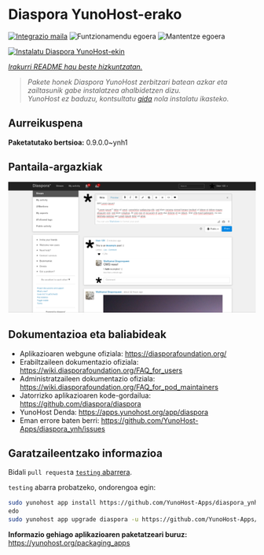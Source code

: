 <!--
Ohart ongi: README hau automatikoki sortu da <https://github.com/YunoHost/apps/tree/master/tools/readme_generator>ri esker
EZ editatu eskuz.
-->

# Diaspora YunoHost-erako

[![Integrazio maila](https://dash.yunohost.org/integration/diaspora.svg)](https://dash.yunohost.org/appci/app/diaspora) ![Funtzionamendu egoera](https://ci-apps.yunohost.org/ci/badges/diaspora.status.svg) ![Mantentze egoera](https://ci-apps.yunohost.org/ci/badges/diaspora.maintain.svg)

[![Instalatu Diaspora YunoHost-ekin](https://install-app.yunohost.org/install-with-yunohost.svg)](https://install-app.yunohost.org/?app=diaspora)

*[Irakurri README hau beste hizkuntzatan.](./ALL_README.md)*

> *Pakete honek Diaspora YunoHost zerbitzari batean azkar eta zailtasunik gabe instalatzea ahalbidetzen dizu.*  
> *YunoHost ez baduzu, kontsultatu [gida](https://yunohost.org/install) nola instalatu ikasteko.*

## Aurreikuspena



**Paketatutako bertsioa:** 0.9.0.0~ynh1

## Pantaila-argazkiak

![Diaspora(r)en pantaila-argazkia](./doc/screenshots/Diaspora_latest.png)

## Dokumentazioa eta baliabideak

- Aplikazioaren webgune ofiziala: <https://diasporafoundation.org/>
- Erabiltzaileen dokumentazio ofiziala: <https://wiki.diasporafoundation.org/FAQ_for_users>
- Administratzaileen dokumentazio ofiziala: <https://wiki.diasporafoundation.org/FAQ_for_pod_maintainers>
- Jatorrizko aplikazioaren kode-gordailua: <https://github.com/diaspora/diaspora>
- YunoHost Denda: <https://apps.yunohost.org/app/diaspora>
- Eman errore baten berri: <https://github.com/YunoHost-Apps/diaspora_ynh/issues>

## Garatzaileentzako informazioa

Bidali `pull request`a [`testing` abarrera](https://github.com/YunoHost-Apps/diaspora_ynh/tree/testing).

`testing` abarra probatzeko, ondorengoa egin:

```bash
sudo yunohost app install https://github.com/YunoHost-Apps/diaspora_ynh/tree/testing --debug
edo
sudo yunohost app upgrade diaspora -u https://github.com/YunoHost-Apps/diaspora_ynh/tree/testing --debug
```

**Informazio gehiago aplikazioaren paketatzeari buruz:** <https://yunohost.org/packaging_apps>
